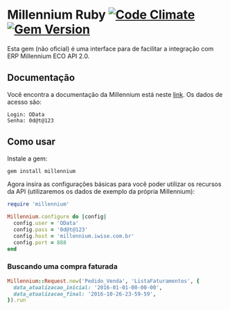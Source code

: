 # Millennium Ruby [![Code Climate](https://codeclimate.com/github/phbruce/millennium/badges/gpa.svg)](https://codeclimate.com/github/phbruce/millennium) [![Gem Version](https://img.shields.io/gem/v/millennium.svg)](https://rubygems.org/gems/millennium)

Esta gem (não oficial) é uma interface para de facilitar a integração com ERP Millennium ECO API 2.0.

## Documentação

Você encontra a documentação da Millennium está neste [link](http://millennium.iwise.com.br:888/api/millenium_eco/$help). Os dados de acesso são:

```
Login: OData
Senha: 0d@t@123
```

## Como usar

Instale a gem:

```bash
gem install millennium
```

Agora insira as configurações básicas para você poder utilizar os recursos da API (utilizaremos os dados de exemplo da própria Millennium):

```ruby
require 'millennium'

Millennium.configure do |config|
  config.user = 'OData'
  config.pass = '0d@t@123'
  config.host = 'millennium.iwise.com.br'
  config.port = 888
end
```

### Buscando uma compra faturada

```ruby
Millennium::Request.new('Pedido_Venda', 'ListaFaturamentos', {
  data_atualizacao_inicial: '2016-01-01-00-00-00',
  data_atualizacao_final: '2016-10-26-23-59-59',
}).run
```
